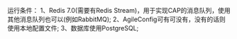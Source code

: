 运行条件：
1、Redis 7.0(需要有Redis Stream)，用于实现CAP的消息队列，使用其他消息队列也可以(例如RabbitMQ);
2、AgileConfig可有可没有，没有的话则使用本地配置文件;
3、数据库使用PostgreSQL;
